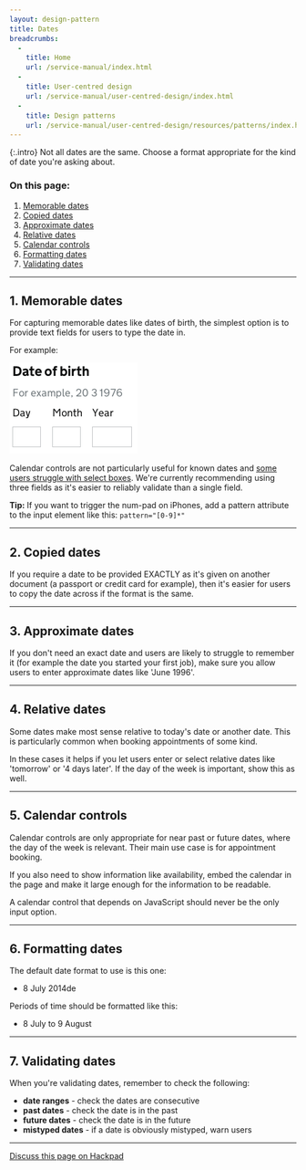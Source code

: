 ```yaml
---
layout: design-pattern
title: Dates
breadcrumbs:
  -
    title: Home
    url: /service-manual/index.html
  -
    title: User-centred design
    url: /service-manual/user-centred-design/index.html
  -
    title: Design patterns
    url: /service-manual/user-centred-design/resources/patterns/index.html
---
```


{:.intro}
Not all dates are the same. Choose a format appropriate for the kind of date you're asking about.


### On this page:

1. [Memorable dates](#memorable-dates)
2. [Copied dates](#copied-dates)
3. [Approximate dates](#approximate-dates)
4. [Relative dates](#relative-dates)
5. [Calendar controls](#calendar-controls)
6. [Formatting dates](#formatting-dates)
7. [Validating dates](#validating-dates)

---

<h2 class="heading-36" id="memorable-dates">1. Memorable dates</h2>


For capturing memorable dates like dates of birth, the simplest option is to provide text fields for users to type the date in.

For example:

<div class="example">
  <img src="/service-manual/assets/images/design-patterns/date-of-birth.png" alt="An example of a date of birth picker">
</div>

Calendar controls are not particularly useful for known dates and [some users struggle with select boxes](https://designnotes.blog.gov.uk/2013/12/05/asking-for-a-date-of-birth/).
We're currently recommending using three fields as it's easier to reliably validate than a single field.

**Tip:** If you want to trigger the num-pad on iPhones, add a pattern attribute to the input element like this: `pattern="[0-9]*"`

---

<h2 class="heading-36" id="copied-dates">2. Copied dates</h2>

If you require a date to be provided EXACTLY as it's given on another document (a passport or credit card for example),
then it's easier for users to copy the date across if the format is the same.

---

<h2 class="heading-36" id="approximate-dates">3. Approximate dates</h2> 

If you don't need an exact date and users are likely to struggle to remember it (for example the date you started your first job),
make sure you allow users to enter approximate dates like 'June 1996'.

---

<h2 class="heading-36" id="relative-dates">4. Relative dates</h2> 

Some dates make most sense relative to today's date or another date.
This is particularly common when booking appointments of some kind.

In these cases it helps if you let users enter or select relative dates like 'tomorrow' or '4 days later'.
If the day of the week is important, show this as well. 

---

<h2 class="heading-36" id="calendar-controls">5. Calendar controls</h2> 

Calendar controls are only appropriate for near past or future dates, where the day of the week is relevant.
Their main use case is for appointment booking.

If you also need to show information like availability, embed the calendar in the page and make it large enough for
the information to be readable.

A calendar control that depends on JavaScript should never be the only input option.

---

<h2 class="heading-36" id="formatting-dates">6. Formatting dates</h2> 

The default date format to use is this one:

* 8 July 2014de

Periods of time should be formatted like this:

* 8 July to 9 August


---

<h2 class="heading-36" id="validating-dates">7. Validating dates</h2>

When you're validating dates, remember to check the following:

* **date ranges** - check the dates are consecutive
* **past dates** - check the date is in the past
* **future dates** - check the date is in the future
* **mistyped dates** - if a date is obviously mistyped, warn users

---

[Discuss this page on Hackpad](https://designpatterns.hackpad.com/General-dates-vpx6XlVjIbE)

